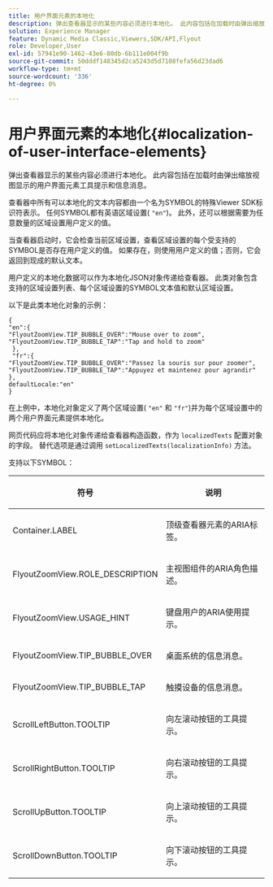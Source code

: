 ```yaml
---
title: 用户界面元素的本地化
description: 弹出查看器显示的某些内容必须进行本地化。 此内容包括在加载时由弹出缩放视图显示的用户界面元素工具提示和信息消息。
solution: Experience Manager
feature: Dynamic Media Classic,Viewers,SDK/API,Flyout
role: Developer,User
exl-id: 57941e90-1462-43e6-80db-6b111e004f9b
source-git-commit: 50dddf148345d2ca5243d5d7108fefa56d23dad6
workflow-type: tm+mt
source-wordcount: '336'
ht-degree: 0%

---
```


# 用户界面元素的本地化{#localization-of-user-interface-elements}

弹出查看器显示的某些内容必须进行本地化。 此内容包括在加载时由弹出缩放视图显示的用户界面元素工具提示和信息消息。

查看器中所有可以本地化的文本内容都由一个名为SYMBOL的特殊Viewer SDK标识符表示。 任何SYMBOL都有英语区域设置( `"en"`)。 此外，还可以根据需要为任意数量的区域设置用户定义的值。

当查看器启动时，它会检查当前区域设置，查看区域设置的每个受支持的SYMBOL是否存在用户定义的值。 如果存在，则使用用户定义的值；否则，它会返回到现成的默认文本。

用户定义的本地化数据可以作为本地化JSON对象传递给查看器。 此类对象包含支持的区域设置列表、每个区域设置的SYMBOL文本值和默认区域设置。

以下是此类本地化对象的示例：

```
{ 
"en":{ 
"FlyoutZoomView.TIP_BUBBLE_OVER":"Mouse over to zoom", 
"FlyoutZoomView.TIP_BUBBLE_TAP":"Tap and hold to zoom" 
 }, 
 "fr":{ 
"FlyoutZoomView.TIP_BUBBLE_OVER":"Passez la souris sur pour zoomer", 
"FlyoutZoomView.TIP_BUBBLE_TAP":"Appuyez et maintenez pour agrandir" 
}, 
defaultLocale:"en" 
}
```

在上例中，本地化对象定义了两个区域设置( `"en"` 和 `"fr"`)并为每个区域设置中的两个用户界面元素提供本地化。

网页代码应将本地化对象传递给查看器构造函数，作为 `localizedTexts` 配置对象的字段。 替代选项是通过调用 `setLocalizedTexts(localizationInfo)` 方法。

支持以下SYMBOL：

<table id="table_58C40353B7244335872350C98DF2CFB3"> 
 <thead> 
  <tr> 
   <th colname="col1" class="entry"> <p>符号 </p> </th> 
   <th colname="col2" class="entry"> <p>说明 </p> </th> 
  </tr> 
 </thead>
 <tbody> 
  <tr> 
   <td colname="col1"> <p> <span class="codeph"> Container.LABEL </span> </p> </td> 
   <td colname="col2"> <p>顶级查看器元素的ARIA标签。 </p> </td> 
  </tr> 
  <tr> 
   <td colname="col1"> <p> <span class="codeph"> FlyoutZoomView.ROLE_DESCRIPTION </span> </p> </td> 
   <td colname="col2"> <p>主视图组件的ARIA角色描述。 </p> </td> 
  </tr> 
  <tr> 
   <td colname="col1"> <p> <span class="codeph"> FlyoutZoomView.USAGE_HINT </span> </p> </td> 
   <td colname="col2"> <p>键盘用户的ARIA使用提示。 </p> </td> 
  </tr> 
  <tr> 
   <td colname="col1"> <p> <span class="codeph"> FlyoutZoomView.TIP_BUBBLE_OVER </span> </p> </td> 
   <td colname="col2"> <p>桌面系统的信息消息。 </p> </td> 
  </tr> 
  <tr> 
   <td colname="col1"> <p> <span class="codeph"> FlyoutZoomView.TIP_BUBBLE_TAP </span> </p> </td> 
   <td colname="col2"> <p>触摸设备的信息消息。 </p> </td> 
  </tr> 
  <tr> 
   <td colname="col1"> <p> <span class="codeph"> ScrollLeftButton.TOOLTIP </span> </p> </td> 
   <td colname="col2"> <p>向左滚动按钮的工具提示。 </p> </td> 
  </tr> 
  <tr> 
   <td colname="col1"> <p> <span class="codeph"> ScrollRightButton.TOOLTIP </span> </p> </td> 
   <td colname="col2"> <p>向右滚动按钮的工具提示。 </p> </td> 
  </tr> 
  <tr> 
   <td colname="col1"> <p> <span class="codeph"> ScrollUpButton.TOOLTIP </span> </p> </td> 
   <td colname="col2"> <p>向上滚动按钮的工具提示。 </p> </td> 
  </tr> 
  <tr> 
   <td colname="col1"> <p> <span class="codeph"> ScrollDownButton.TOOLTIP </span> </p> </td> 
   <td colname="col2"> <p>向下滚动按钮的工具提示。 </p> </td> 
  </tr> 
 </tbody> 
</table>

